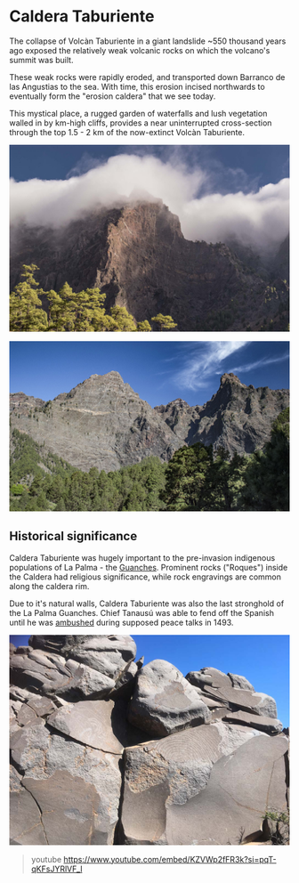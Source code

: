 # Caldera Taburiente

The collapse of Volcàn Taburiente in a giant landslide ~550 thousand years ago exposed the relatively weak volcanic rocks on which the volcano's summit was built.  

These weak rocks were rapidly eroded, and transported down Barranco de las Angustias to the sea. With time, this erosion incised northwards to eventually form the "erosion caldera" that we see today.

This mystical place, a rugged garden of waterfalls and lush vegetation walled in by km-high cliffs, provides a near uninterrupted cross-section through the top 1.5 - 2 km of the now-extinct Volcàn Taburiente.

![The caldera often fills with clouds, giving eternal, prehistoric vibes.](./img/taburiente.jpg)

![View of the 1.5 km high cliff "Risco Liso" from inside Caldera Taburiente.](./img/riscoLiso.jpg)

## Historical significance

Caldera Taburiente was hugely important to the pre-invasion indigenous populations of La Palma - the [Guanches](https://en.wikipedia.org/wiki/Guanches). Prominent rocks ("Roques") inside the Caldera had religious significance, while rock engravings are common along the caldera rim.

Due to it's natural walls, Caldera Taburiente was also the last stronghold of the La Palma Guanches. Chief Tanausú was able to fend off the Spanish until he was [ambushed](https://islandmomma.wordpress.com/2014/07/16/tanausu-and-acerina-a-story-of-love-betrayal-from-la-palma/) during supposed peace talks in 1493. 

![Rock engravings are common along the rim of Caldera Taburiente, suggesting the indigenous Guanches's also used these heights for star-gazing activities](./img/petroglyphs.jpg)

> youtube https://www.youtube.com/embed/KZVWp2fFR3k?si=pqT-qKFsJYRlVF_l

